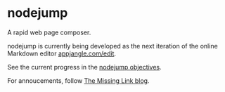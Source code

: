 nodejump
========

A rapid web page composer.

nodejump is currently being developed as the next iteration of 
the online Markdown editor [appjangle.com/edit](http://appjangle.com/online-markdown-editor).



See the current progress in the [nodejump objectives](http://slicnet.com/mxrogm/mxrogm/apps/edit/docs/5/6/doc).

For annoucements, follow [The Missing Link blog](http://maxrohde.com).
